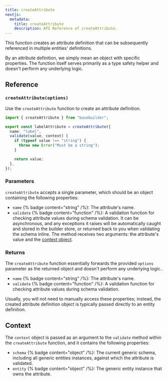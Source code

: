 ```yaml
---
title: createAttribute
nextjs:
  metadata:
    title: createAttribute
    description: API Reference of createAttribute.
---
```


This function creates an attribute definition that can be subsequently referenced in multiple entities' definitions.

By an attribute definition, we simply mean an object with specific properties. The function itself serves primarily as a type safety helper and doesn't perform any underlying logic.

## Reference

### `createAttribute(options)`

Use the `createAttribute` function to create an attribute definition.

```typescript
import { createAttribute } from "basebuilder";

export const labelAttribute = createAttribute({
  name: "label",
  validate(value, context) {
    if (typeof value !== "string") {
      throw new Error("Must be a string");
    }

    return value;
  },
});
```

### Parameters

`createAttribute` accepts a single parameter, which should be an object containing the following properties:

- `name` {% badge content="string" /%}: The attribute's name.
- `validate` {% badge content="function" /%}: A validation function for checking attribute values during schema validation. It can be asynchronous, and any exceptions it raises will be automatically caught and stored in the builder store, or returned back to you when validating the schema inline. The method receives two arguments: the attribute's value and the [context object](#context).

### Returns

The `createAttribute` function essentially forwards the provided `options` parameter as the returned object and doesn't perform any underlying logic..

- `name` {% badge content="string" /%}: The attribute's name.
- `validate` {% badge content="function" /%}: A validation function for checking attribute values during schema validation.

Usually, you will not need to manually access these properties; instead, the created attribute definition object is typically passed directly to an entity definition.

## Context

The `context` object is passed as an argument to the `validate` method within the `createAttribute` function, and it contains the following properties:

- `schema` {% badge content="object" /%}: The current generic schema, including all generic entities instances, against which the attribute is validated.
- `entity` {% badge content="object" /%}: The generic entity instance that owns the attribute.
